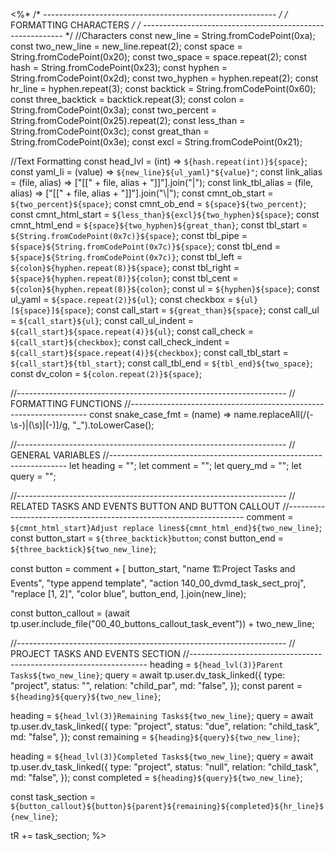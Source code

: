 <%*
/* ---------------------------------------------------------- */
/*                    FORMATTING CHARACTERS                   */
/* ---------------------------------------------------------- */
//Characters
const new_line = String.fromCodePoint(0xa);
const two_new_line = new_line.repeat(2);
const space = String.fromCodePoint(0x20);
const two_space = space.repeat(2);
const hash = String.fromCodePoint(0x23);
const hyphen = String.fromCodePoint(0x2d);
const two_hyphen = hyphen.repeat(2);
const hr_line = hyphen.repeat(3);
const backtick = String.fromCodePoint(0x60);
const three_backtick = backtick.repeat(3);
const colon = String.fromCodePoint(0x3a);
const two_percent = String.fromCodePoint(0x25).repeat(2);
const less_than = String.fromCodePoint(0x3c);
const great_than = String.fromCodePoint(0x3e);
const excl = String.fromCodePoint(0x21);

//Text Formatting
const head_lvl = (int) => `${hash.repeat(int)}${space}`;
const yaml_li = (value) => `${new_line}${ul_yaml}"${value}"`;
const link_alias = (file, alias) => ["[[" + file, alias + "]]"].join("|");
const link_tbl_alias = (file, alias) => ["[[" + file, alias + "]]"].join("\\|");
const cmnt_ob_start = `${two_percent}${space}`;
const cmnt_ob_end = `${space}${two_percent}`;
const cmnt_html_start = `${less_than}${excl}${two_hyphen}${space}`;
const cmnt_html_end = `${space}${two_hyphen}${great_than}`;
const tbl_start = `${String.fromCodePoint(0x7c)}${space}`;
const tbl_pipe = `${space}${String.fromCodePoint(0x7c)}${space}`;
const tbl_end = `${space}${String.fromCodePoint(0x7c)}`;
const tbl_left = `${colon}${hyphen.repeat(8)}${space}`;
const tbl_right = `${space}${hyphen.repeat(8)}${colon}`;
const tbl_cent = `${colon}${hyphen.repeat(8)}${colon}`;
const ul = `${hyphen}${space}`;
const ul_yaml = `${space.repeat(2)}${ul}`;
const checkbox = `${ul}[${space}]${space}`;
const call_start = `${great_than}${space}`;
const call_ul = `${call_start}${ul}`;
const call_ul_indent = `${call_start}${space.repeat(4)}${ul}`;
const call_check = `${call_start}${checkbox}`;
const call_check_indent = `${call_start}${space.repeat(4)}${checkbox}`;
const call_tbl_start = `${call_start}${tbl_start}`;
const call_tbl_end = `${tbl_end}${two_space}`;
const dv_colon = `${colon.repeat(2)}${space}`;

//-------------------------------------------------------------------
// FORMATTING FUNCTIONS
//-------------------------------------------------------------------
const snake_case_fmt = (name) =>
  name.replaceAll(/(\-\s\-)|(\s)|(\-)]/g, "_").toLowerCase();

//-------------------------------------------------------------------
// GENERAL VARIABLES
//-------------------------------------------------------------------
let heading = "";
let comment = "";
let query_md = "";
let query = "";

//-------------------------------------------------------------------
// RELATED TASKS AND EVENTS BUTTON AND BUTTON CALLOUT
//-------------------------------------------------------------------
comment = `${cmnt_html_start}Adjust replace lines${cmnt_html_end}${two_new_line}`;
const button_start = `${three_backtick}button`;
const button_end = `${three_backtick}${two_new_line}`;

const button =
  comment +
  [
    button_start,
    "name 🏗️Project Tasks and Events",
    "type append template",
    "action 140_00_dvmd_task_sect_proj",
    "replace [1, 2]",
    "color blue",
    button_end,
  ].join(new_line);

const button_callout =
  (await tp.user.include_file("00_40_buttons_callout_task_event")) +
  two_new_line;

//-------------------------------------------------------------------
// PROJECT TASKS AND EVENTS SECTION
//-------------------------------------------------------------------
heading = `${head_lvl(3)}Parent Tasks${two_new_line}`;
query = await tp.user.dv_task_linked({
  type: "project",
  status: "",
  relation: "child_par",
  md: "false",
});
const parent = `${heading}${query}${two_new_line}`;

heading = `${head_lvl(3)}Remaining Tasks${two_new_line}`;
query = await tp.user.dv_task_linked({
  type: "project",
  status: "due",
  relation: "child_task",
  md: "false",
});
const remaining = `${heading}${query}${two_new_line}`;

heading = `${head_lvl(3)}Completed Tasks${two_new_line}`;
query = await tp.user.dv_task_linked({
  type: "project",
  status: "null",
  relation: "child_task",
  md: "false",
});
const completed = `${heading}${query}${two_new_line}`;

const task_section = `${button_callout}${button}${parent}${remaining}${completed}${hr_line}${new_line}`;

tR += task_section;
%>

